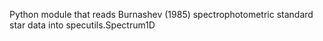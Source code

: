 Python module that reads Burnashev (1985) spectrophotometric standard
star data into specutils.Spectrum1D
